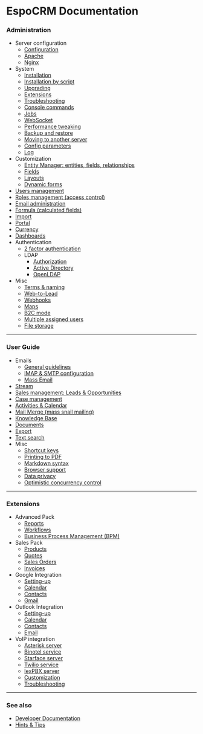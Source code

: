 # EspoCRM Documentation

### Administration

* Server configuration
  * [Configuration](administration/server-configuration.md)
  * [Apache](administration/apache-server-configuration.md)
  * [Nginx](administration/nginx-server-configuration.md)
* System
  * [Installation](administration/installation.md)
  * [Installation by script](administration/installation-by-script.md)
  * [Upgrading](administration/upgrading.md)
  * [Extensions](administration/extensions.md)
  * [Troubleshooting](administration/troubleshooting.md)
  * [Console commands](administration/commands.md)
  * [Jobs](administration/jobs.md)
  * [WebSocket](administration/websocket.md)
  * [Performance tweaking](administration/performance-tweaking.md)
  * [Backup and restore](administration/backup-and-restore.md)
  * [Moving to another server](administration/moving-to-another-server.md)
  * [Config parameters](administration/config-params.md)
  * [Log](administration/log.md)
* Customization
  * [Entity Manager: entities, fields, relationships](administration/entity-manager.md)
  * [Fields](administration/fields.md)
  * [Layouts](administration/layout-manager.md)
  * [Dynamic forms](administration/dynamic-logic.md)
* [Users management](administration/users-management.md)
* [Roles management (access control)](administration/roles-management.md)
* [Email administration](administration/emails.md)
* [Formula (calculated fields)](administration/formula.md)
* [Import](administration/import.md)
* [Portal](administration/portal.md)
* [Currency](administration/currency.md)
* [Dashboards](administration/dashboards.md)
* Authentication
  * [2 factor authentication](administration/2fa.md)
  * LDAP
    * [Authorization](administration/ldap-authorization.md)
    * [Active Directory](administration/ldap-authorization-for-ad.md)
    * [OpenLDAP](administration/ldap-authorization-for-openldap.md)
* Misc
  * [Terms & naming](administration/terms-and-naming.md)
  * [Web-to-Lead](administration/web-to-lead.md)
  * [Webhooks](administration/webhooks.md)
  * [Maps](administration/maps.md)
  * [B2C mode](administration/b2c.md)
  * [Multiple assigned users](administration/multiple-assigned-users.md)
  * [File storage](administration/file-storage.md)

---

### User Guide

* Emails
  * [General guidelines](user-guide/emails.md)
  * [IMAP & SMTP configuration](user-guide/imap-smtp-configuration.md)
  * [Mass Email](user-guide/mass-email.md)
* [Stream](user-guide/stream.md)
* [Sales management: Leads & Opportunities](user-guide/sales-management.md)
* [Case management](user-guide/case-management.md)
* [Activities & Calendar](user-guide/activities-and-calendar.md)
* [Mail Merge (mass snail mailing)](user-guide/mail-merge.md)
* [Knowledge Base](user-guide/knowledge-base.md)
* [Documents](user-guide/documents.md)
* [Export](user-guide/export.md)
* [Text search](user-guide/text-search.md)
* Misc
  * [Shortcut keys](user-guide/shortcuts.md)
  * [Printing to PDF](user-guide/printing-to-pdf.md)
  * [Markdown syntax](user-guide/markdown.md)
  * [Browser support](user-guide/browser-support.md)
  * [Data privacy](user-guide/data-privacy.md)
  * [Optimistic concurrency control](user-guide/optimistic-concurrency-control.md)

---

### Extensions

* Advanced Pack
  * [Reports](user-guide/reports.md)
  * [Workflows](administration/workflows.md)
  * [Business Process Management (BPM)](administration/bpm.md)
* Sales Pack
  * [Products](user-guide/products.md)
  * [Quotes](user-guide/quotes.md)
  * [Sales Orders](user-guide/sales-orders.md)
  * [Invoices](user-guide/invoices.md)
* Google Integration
  * [Setting-up](extensions/google-integration/setting-up.md)
  * [Calendar](extensions/google-integration/calendar.md)
  * [Contacts](extensions/google-integration/contacts.md)
  * [Gmail](extensions/google-integration/gmail.md)
* Outlook Integration
  * [Setting-up](extensions/outlook-integration/setting-up.md)
  * [Calendar](extensions/outlook-integration/calendar.md)
  * [Contacts](extensions/outlook-integration/contacts.md)
  * [Email](extensions/outlook-integration/email.md)
* VoIP integration
  * [Asterisk server](extensions/voip-integration/asterisk-integration-setup.md)
  * [Binotel service](extensions/voip-integration/binotel-integration-setup.md)
  * [Starface server](extensions/voip-integration/starface-integration-setup.md)
  * [Twilio service](extensions/voip-integration/twilio-integration-setup.md)
  * [IexPBX server](extensions/voip-integration/iexpbx-integration-setup.md)
  * [Customization](extensions/voip-integration/customization.md)
  * [Troubleshooting](extensions/voip-integration/troubleshooting.md)

---

### See also

* [Developer Documentation](development/index.md)
* [Hints & Tips](https://www.espocrm.com/tips/)
